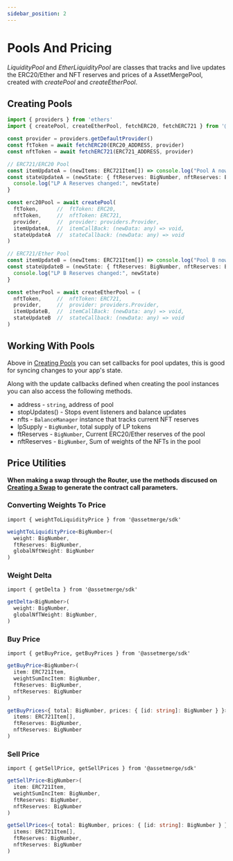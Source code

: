 ```yaml
---
sidebar_position: 2
---
```


# Pools And Pricing

*LiquidityPool* and *EtherLiquidityPool* are classes that tracks and live updates the ERC20/Ether and NFT reserves and prices of a AssetMergePool, created with *createPool* and *createEtherPool*.

## Creating Pools

```ts
import { providers } from 'ethers'
import { createPool, createEtherPool, fetchERC20, fetchERC721 } from '@assetmerge/sdk'

const provider = providers.getDefaultProvider()
const ftToken = await fetchERC20(ERC20_ADDRESS, provider)
const nftToken = await fetchERC721(ERC721_ADDRESS, provider)

// ERC721/ERC20 Pool
const itemUpdateA = (newItems: ERC721Item[]) => console.log("Pool A now holds:", newItems)
const stateUpdateA = (newState: { ftReserves: BigNumber, nftReserves: BigNumber, lpSupply: BigNumber }) => {
  console.log("LP A Reserves changed:", newState)
}

const erc20Pool = await createPool(
  ftToken,      //  ftToken: ERC20,
  nftToken,     //  nftToken: ERC721,
  provider,     //  provider: providers.Provider,
  itemUpdateA,  //  itemCallBack: (newData: any) => void,
  stateUpdateA  //  stateCallback: (newData: any) => void
)

// ERC721/Ether Pool
const itemUpdateB = (newItems: ERC721Item[]) => console.log("Pool B now holds:", newItems)
const stateUpdateB = (newState: { ftReserves: BigNumber, nftReserves: BigNumber, lpSupply: BigNumber }) => {
  console.log("LP B Reserves changed:", newState)
}

const etherPool = await createEtherPool = (
  nftToken,     //  nftToken: ERC721,
  provider,     //  provider: providers.Provider,
  itemUpdateB,  //  itemCallBack: (newData: any) => void,
  stateUpdateB  //  stateCallback: (newData: any) => void
)
```

## Working With Pools
Above in [Creating Pools](/docs/developers/sdk/pools-and-pricing#creating-pools) you can set callbacks for pool updates, this is good for syncing changes to your app's state.

Along with the update callbacks defined when creating the pool instances you can also access the following methods.
* address - `string`, address of pool
* stopUpdates() - Stops event listeners and balance updates
* nfts - `BalanceManager` instance that tracks current NFT reserves 
* lpSupply - `BigNumber`, total supply of LP tokens
* ftReserves - `BigNumber`, Current ERC20/Ether reserves of the pool
* nftReserves - `BigNumber`, Sum of weights of the NFTs in the pool

## Price Utilities

**When making a swap through the Router, use the methods discused on [Creating a Swap](/docs/developers/sdk/creating-a-swap) to generate the contract call parameters.**

### Converting Weights To Price

``import { weightToLiquidityPrice } from '@assetmerge/sdk'``

```ts
weightToLiquidityPrice<BigNumber>(
  weight: BigNumber,
  ftReserves: BigNumber,
  globalNftWeight: BigNumber
)
```

### Weight Delta

``import { getDelta } from '@assetmerge/sdk'``

```ts
getDelta<BigNumber>(
  weight: BigNumber,
  globalNfTWeight: BigNumber,
)
```

### Buy Price

``import { getBuyPrice, getBuyPrices } from '@assetmerge/sdk'``

```ts
getBuyPrice<BigNumber>(
  item: ERC721Item,
  weightSumIncItem: BigNumber,
  ftReserves: BigNumber,
  nftReserves: BigNumber
)
```

```ts
getBuyPrices<{ total: BigNumber, prices: { [id: string]: BigNumber } }>(
  items: ERC721Item[],
  ftReserves: BigNumber,
  nftReserves: BigNumber
)
```

### Sell Price

``import { getSellPrice, getSellPrices } from '@assetmerge/sdk'``

```ts
getSellPrice<BigNumber>(
  item: ERC721Item,
  weightSumIncItem: BigNumber,
  ftReserves: BigNumber,
  nftReserves: BigNumber
)
```

```ts
getSellPrices<{ total: BigNumber, prices: { [id: string]: BigNumber } }>(
  items: ERC721Item[],
  ftReserves: BigNumber,
  nftReserves: BigNumber
)
```
